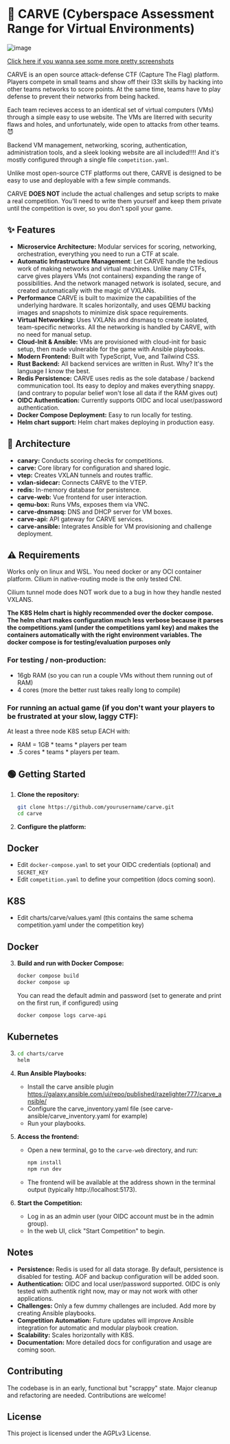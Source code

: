 # 🎃 CARVE (Cyberspace Assessment Range for Virtual Environments)
![image](https://github.com/user-attachments/assets/12919fa8-9670-470e-a940-66ec9aa0d0fd)

[Click here if you wanna see some more pretty screenshots](https://github.com/RazeLighter777/carve/wiki)

CARVE is an open source attack-defense CTF (Capture The Flag) platform. Players compete in small teams and show off their l33t skills by hacking into other teams networks to score points. At the same time, teams have to play defense to prevent their networks from being hacked.

Each team recieves access to an identical set of virtual computers (VMs) through a simple easy to use website. The VMs are literred with security flaws and holes, and unfortunately, wide open to attacks from other teams.😈 

Backend VM management, networking, scoring, authentication, administration tools, and a sleek looking website are all included!!!! And it's mostly configured through a single file `competition.yaml`.

Unlike most open-source CTF platforms out there, CARVE is designed to be easy to use and deployable with a few simple commands.

CARVE **DOES NOT** include the actual challenges and setup scripts to make a real competition. You'll need to write them yourself and keep them private until the competition is over, so you don't spoil your game.
## ✨ Features

- **Microservice Architecture:** Modular services for scoring, networking, orchestration, everything you need to run a CTF at scale.
- **Automatic Infrastructure Management**: Let CARVE handle the tedious work of making networks and virtual machines. Unlike many CTFs, carve gives players VMs (not containers) expanding the range of possibilities. And the network managed network is isolated, secure, and created automatically with the magic of VXLANs. 
- **Performance** CARVE is built to maximize the capabilities of the underlying hardware. It scales horizontally, and uses QEMU backing images and snapshots to minimize disk space requirements.
- **Virtual Networking:** Uses VXLANs and dnsmasq to create isolated, team-specific networks. All the networking is handled by CARVE, with no need for manual setup.
- **Cloud-Init & Ansible:** VMs are provisioned with cloud-init for basic setup, then made vulnerable for the game with Ansible playbooks.
- **Modern Frontend:** Built with TypeScript, Vue, and Tailwind CSS.
- **Rust Backend:** All backend services are written in Rust. Why? It's the language I know the best.
- **Redis Persistence:** CARVE uses redis as the sole database / backend communication tool. Its easy to deploy and makes everything snappy. (and contrary to popular belief won't lose all data if the RAM gives out)
- **OIDC Authentication:** Currently supports OIDC and local user/password authentication.
- **Docker Compose Deployment:** Easy to run locally for testing.
- **Helm chart support:** Helm chart makes deploying in production easy. 

## 🧱 Architecture

- **canary:** Conducts scoring checks for competitions.
- **carve:** Core library for configuration and shared logic.
- **vtep:** Creates VXLAN tunnels and routes traffic.
- **vxlan-sidecar:** Connects CARVE to the VTEP.
- **redis:** In-memory database for persistence.
- **carve-web:** Vue frontend for user interaction.
- **qemu-box:** Runs VMs, exposes them via VNC.
- **carve-dnsmasq:** DNS and DHCP server for VM boxes.
- **carve-api:** API gateway for CARVE services.
- **carve-ansible:** Integrates Ansible for VM provisioning and challenge deployment.
## ⚠️ Requirements
Works only on linux and WSL. You need docker or any OCI container platform. Cilium in native-routing mode is the only tested CNI. 

Cilium tunnel mode does NOT work due to a bug in how they handle nested VXLANS. 

**The K8S Helm chart is highly recommended over the docker compose. The helm chart makes configuration much less verbose because it parses the competitions.yaml (under the competitions yaml key) and makes the containers automatically with the right environment variables. The docker compose is for testing/evaluation purposes only**
### For testing / non-production:
- 16gb RAM (so you can run a couple VMs without them running out of RAM)
- 4 cores (more the better rust takes really long to compile)
### For running an actual game (if you don't want your players to be frustrated at your slow, laggy CTF):
At least a three node K8S setup EACH with:
- RAM = 1GB * teams * players per team
-  .5 cores * teams * players per team. 

## 🟢 Getting Started

1. **Clone the repository:**
   ```bash
   git clone https://github.com/yourusername/carve.git
   cd carve
   ```

2. **Configure the platform:**
## Docker
   - Edit `docker-compose.yaml` to set your OIDC credentials (optional) and `SECRET_KEY`
   - Edit `competition.yaml` to define your competition (docs coming soon).
## K8S
   - Edit charts/carve/values.yaml (this contains the same schema competition.yaml under the competition key)
## Docker
3. **Build and run with Docker Compose:**
   ```bash
   docker compose build
   docker compose up
   ```
   You can read the default admin and password (set to generate and print on the first run, if configured) using
   ```bash
   docker compose logs carve-api
   ```
## Kubernetes
3. ```bash
   cd charts/carve
   helm 
5. **Run Ansible Playbooks:**
   - Install the carve ansible plugin https://galaxy.ansible.com/ui/repo/published/razelighter777/carve_ansible/
   - Configure the carve_inventory.yaml file (see carve-ansible/carve_inventory.yaml for example)
   - Run your playbooks. 
6. **Access the frontend:**
   - Open a new terminal, go to the `carve-web` directory, and run:
     ```bash
     npm install
     npm run dev
     ```
   - The frontend will be available at the address shown in the terminal output (typically http://localhost:5173).

7. **Start the Competition:**
   - Log in as an admin user (your OIDC account must be in the admin group).
   - In the web UI, click "Start Competition" to begin.



## Notes

- **Persistence:** Redis is used for all data storage. By default, persistence is disabled for testing. AOF and backup configuration will be added soon.
- **Authentication:** OIDC and local user/password supported. OIDC is only tested with authentik right now, may or may not work with other applications.
- **Challenges:** Only a few dummy challenges are included. Add more by creating Ansible playbooks.
- **Competition Automation:** Future updates will improve Ansible integration for automatic and modular playbook creation.
- **Scalability:** Scales horizontally with K8S. 
- **Documentation:** More detailed docs for configuration and usage are coming soon.

## Contributing

The codebase is in an early, functional but "scrappy" state. Major cleanup and refactoring are needed. Contributions are welcome!

## License

This project is licensed under the AGPLv3 License.
